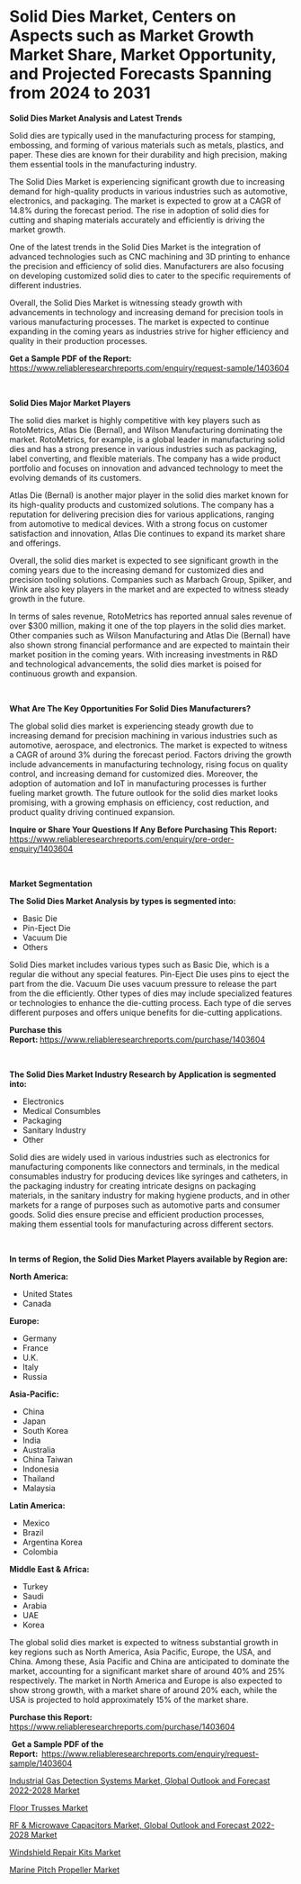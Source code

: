 <p><h1>Solid Dies Market, Centers on Aspects such as Market Growth Market Share, Market Opportunity, and Projected Forecasts Spanning from 2024 to 2031</h1></p><p><strong>Solid Dies Market Analysis and Latest Trends</strong></p>
<p><p>Solid dies are typically used in the manufacturing process for stamping, embossing, and forming of various materials such as metals, plastics, and paper. These dies are known for their durability and high precision, making them essential tools in the manufacturing industry.</p><p>The Solid Dies Market is experiencing significant growth due to increasing demand for high-quality products in various industries such as automotive, electronics, and packaging. The market is expected to grow at a CAGR of 14.8% during the forecast period. The rise in adoption of solid dies for cutting and shaping materials accurately and efficiently is driving the market growth.</p><p>One of the latest trends in the Solid Dies Market is the integration of advanced technologies such as CNC machining and 3D printing to enhance the precision and efficiency of solid dies. Manufacturers are also focusing on developing customized solid dies to cater to the specific requirements of different industries.</p><p>Overall, the Solid Dies Market is witnessing steady growth with advancements in technology and increasing demand for precision tools in various manufacturing processes. The market is expected to continue expanding in the coming years as industries strive for higher efficiency and quality in their production processes.</p></p>
<p><strong>Get a Sample PDF of the Report:&nbsp;</strong> <a href="https://www.reliableresearchreports.com/enquiry/request-sample/1403604">https://www.reliableresearchreports.com/enquiry/request-sample/1403604</a></p>
<p>&nbsp;</p>
<p><strong>Solid Dies Major Market Players</strong></p>
<p><p>The solid dies market is highly competitive with key players such as RotoMetrics, Atlas Die (Bernal), and Wilson Manufacturing dominating the market. RotoMetrics, for example, is a global leader in manufacturing solid dies and has a strong presence in various industries such as packaging, label converting, and flexible materials. The company has a wide product portfolio and focuses on innovation and advanced technology to meet the evolving demands of its customers.</p><p>Atlas Die (Bernal) is another major player in the solid dies market known for its high-quality products and customized solutions. The company has a reputation for delivering precision dies for various applications, ranging from automotive to medical devices. With a strong focus on customer satisfaction and innovation, Atlas Die continues to expand its market share and offerings.</p><p>Overall, the solid dies market is expected to see significant growth in the coming years due to the increasing demand for customized dies and precision tooling solutions. Companies such as Marbach Group, Spilker, and Wink are also key players in the market and are expected to witness steady growth in the future.</p><p>In terms of sales revenue, RotoMetrics has reported annual sales revenue of over $300 million, making it one of the top players in the solid dies market. Other companies such as Wilson Manufacturing and Atlas Die (Bernal) have also shown strong financial performance and are expected to maintain their market position in the coming years. With increasing investments in R&D and technological advancements, the solid dies market is poised for continuous growth and expansion.</p></p>
<p>&nbsp;</p>
<p><strong>What Are The Key Opportunities For Solid Dies Manufacturers?</strong></p>
<p><p>The global solid dies market is experiencing steady growth due to increasing demand for precision machining in various industries such as automotive, aerospace, and electronics. The market is expected to witness a CAGR of around 3% during the forecast period. Factors driving the growth include advancements in manufacturing technology, rising focus on quality control, and increasing demand for customized dies. Moreover, the adoption of automation and IoT in manufacturing processes is further fueling market growth. The future outlook for the solid dies market looks promising, with a growing emphasis on efficiency, cost reduction, and product quality driving continued expansion.</p></p>
<p><strong>Inquire or Share Your Questions If Any Before Purchasing This Report:</strong> <a href="https://www.reliableresearchreports.com/enquiry/pre-order-enquiry/1403604">https://www.reliableresearchreports.com/enquiry/pre-order-enquiry/1403604</a></p>
<p>&nbsp;</p>
<p><strong>Market Segmentation</strong></p>
<p><strong>The Solid Dies Market Analysis by types is segmented into:</strong></p>
<p><ul><li>Basic Die</li><li>Pin-Eject Die</li><li>Vacuum Die</li><li>Others</li></ul></p>
<p><p>Solid Dies market includes various types such as Basic Die, which is a regular die without any special features. Pin-Eject Die uses pins to eject the part from the die. Vacuum Die uses vacuum pressure to release the part from the die efficiently. Other types of dies may include specialized features or technologies to enhance the die-cutting process. Each type of die serves different purposes and offers unique benefits for die-cutting applications.</p></p>
<p><strong>Purchase this Report:&nbsp;</strong><a href="https://www.reliableresearchreports.com/purchase/1403604">https://www.reliableresearchreports.com/purchase/1403604</a></p>
<p>&nbsp;</p>
<p><strong>The Solid Dies Market Industry Research by Application is segmented into:</strong></p>
<p><ul><li>Electronics</li><li>Medical Consumbles</li><li>Packaging</li><li>Sanitary Industry</li><li>Other</li></ul></p>
<p><p>Solid dies are widely used in various industries such as electronics for manufacturing components like connectors and terminals, in the medical consumables industry for producing devices like syringes and catheters, in the packaging industry for creating intricate designs on packaging materials, in the sanitary industry for making hygiene products, and in other markets for a range of purposes such as automotive parts and consumer goods. Solid dies ensure precise and efficient production processes, making them essential tools for manufacturing across different sectors.</p></p>
<p>&nbsp;</p>
<p><strong>In terms of Region, the Solid Dies Market Players available by Region are:</strong></p>
<p>
    <p> <strong> North America: </strong>
        <ul>
            <li>United States</li>
            <li>Canada</li>
        </ul>
        </p> 
    <p> <strong> Europe: </strong>
        <ul>
            <li>Germany</li>
            <li>France</li>
            <li>U.K.</li>
            <li>Italy</li>
            <li>Russia</li>
        </ul>
        </p> 
    <p> <strong> Asia-Pacific: </strong>
        <ul>
            <li>China</li>
            <li>Japan</li>
            <li>South Korea</li>
            <li>India</li>
            <li>Australia</li>
            <li>China Taiwan</li>
            <li>Indonesia</li>
            <li>Thailand</li>
            <li>Malaysia</li>
        </ul>
        </p> 
    <p> <strong> Latin America: </strong>
        <ul>
            <li>Mexico</li>
            <li>Brazil</li>
            <li>Argentina Korea</li>
            <li>Colombia</li>
        </ul>
        </p> 
    <p> <strong> Middle East & Africa: </strong>
        <ul>
            <li>Turkey</li>
            <li>Saudi</li>
            <li>Arabia</li>
            <li>UAE</li>
            <li>Korea</li>
        </ul>
    </p>
    </p>
<p><p>The global solid dies market is expected to witness substantial growth in key regions such as North America, Asia Pacific, Europe, the USA, and China. Among these, Asia Pacific and China are anticipated to dominate the market, accounting for a significant market share of around 40% and 25% respectively. The market in North America and Europe is also expected to show strong growth, with a market share of around 20% each, while the USA is projected to hold approximately 15% of the market share.</p></p>
<p><strong>Purchase this Report: </strong><a href="https://www.reliableresearchreports.com/purchase/1403604">https://www.reliableresearchreports.com/purchase/1403604</a></p>
<p>&nbsp;<strong>Get a Sample PDF of the Report:&nbsp;&nbsp;</strong><a href="https://www.reliableresearchreports.com/enquiry/request-sample/1403604">https://www.reliableresearchreports.com/enquiry/request-sample/1403604</a></p>
<p><strong></strong></p>
<p><p><a href="https://zircon-bluebell-299.notion.site/Industrial-Gas-Detection-Systems-Market-Global-Outlook-and-Forecast-2022-2028-Market-Size-Growing-a-658b6480156b4014a5f1211d90b14740">Industrial Gas Detection Systems Market, Global Outlook and Forecast 2022-2028 Market</a></p><p><a href="https://view.publitas.com/reportprime-1/floor-trusses-market-size-reflecting-a-forecast-till-2031-market-by-type-by-application-and-by-geography/">Floor Trusses Market</a></p><p><a href="https://iodized-pantydraco-05c.notion.site/RF-Microwave-Capacitors-Market-Global-Outlook-and-Forecast-2022-2028-Market-Research-Report-Unloc-274404f104f74600b4d67c3a776ee30a">RF & Microwave Capacitors Market, Global Outlook and Forecast 2022-2028 Market</a></p><p><a href="https://view.publitas.com/reportprime-1/windshield-repair-kits-market-challenges-opportunities-and-growth-drivers-and-major-market-players-forecasted-for-period-from-2024-2031/">Windshield Repair Kits Market</a></p><p><a href="https://github.com/mancsybtousav/Market-Research-Report-List-1/blob/main/marine-pitch-propeller-market.md">Marine Pitch Propeller Market</a></p></p>